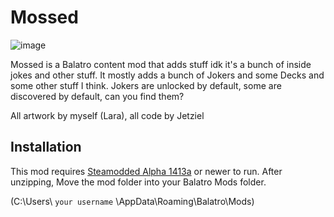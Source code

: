 # Mossed
![image](https://github.com/user-attachments/assets/925d03a7-8001-44e1-93bb-30fdb368ac13)

Mossed is a Balatro content mod that adds stuff idk it's a bunch of inside jokes and other stuff. It mostly adds a bunch of Jokers and some Decks and some other stuff I think.
Jokers are unlocked by default, some are discovered by default, can you find them?

All artwork by myself (Lara), all code by Jetziel

## Installation

This mod requires [Steamodded Alpha 1413a](https://github.com/Steamodded/smods) or newer to run.
After unzipping, Move the mod folder into your Balatro Mods folder.

(C:\Users\ `your username` \AppData\Roaming\Balatro\Mods)
